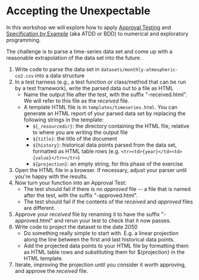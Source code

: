 Accepting the Unexpectable
==========================

In this workshop we will explore how to apply [Approval Testing] and [Specification by Example] (aka ATDD or BDD) to numerical and exploratory programming. 

The challenge is to parse a time-series data set and come up with a reasonable extrapolation of the data set into the future.

1. Write code to parse the data set in `datasets/monthly-atmospheric-co2.csv` into a data structure
2. In a test harness (e.g., a test function or class/method that can be run by a test framework), write the parsed data out to a file as HTML
    * Name the output file after the test, with the suffix "-received.html".  We will refer to this file as the _received_ file.
    * A template HTML file is in `templates/timeseries.html`.  You can generate an HTML report of your parsed data set by replacing the following strings in the template:
        * `${_resourcedir}`: the directory containing the HTML file, relative to where you are writing the output file
        * `${title}`: the title of the document
        * `${history}`: historical data points parsed from the data set, formatted as HTML table rows (e.g. `<tr><td>{year}</td><td>{value}</tr></tr>`)
        * `${projection}`: an empty string, for this phase of the exercise
2. Open the HTML file in a browser.  If necessary, adjust your parser until you're happy with the results.
3. Now turn your function into an Approval Test:
    * The test should fail if there is no _approved_ file -- a file that is named after the test, with the suffix "-approved.html".
    * The test should fail if the contents of the _received_ and _approved_ files are different.
4. Approve your _received_ file by renaming it to have the suffix "-approved.html" and rerun your test to check that it now passes.
5. Write code to project the dataset to the date 2050
    * Do something really simple to start with. E.g. a linear projection along the line between the first and last historical data points.
    * Add the projected data points to your HTML file by formatting them as HTML table rows and substituting them for ${projection} in the HTML template.
6. Iterate, improving the projection until you consider it worth approving, and approve the _received_ file.

 





[Specification by Example]: http://en.wikipedia.org/wiki/Specification_by_example
[Approval Testing]: http://approvaltests.com
